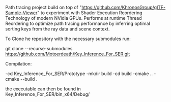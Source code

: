 Path tracing project build on top of "https://github.com/KhronosGroup/glTF-Sample-Viewer" to experiment with Shader Execution Reordering Technology of modern NVidia GPUs. Performs at runtime Thread Reordering to optimize path tracing performance by inferring optimal sorting keys from the ray data and scene context.

To Clone he repository with the necessary submodules run:

git clone --recurse-submodules https://github.com/Motoerdeath/Key_Inference_For_SER.git 

Compilation:

-cd Key_Inference_For_SER/Prototype 
-mkdir build 
-cd build 
-cmake .. 
-cmake --build . 

the executable can then be found in Key_Inference_For_SER/bin_x64/Debug/

